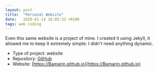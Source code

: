 ```yaml
---
layout: post
title:  "Personal Website"
date:   2020-01-14 16:05:32 +0100
tags: web coding
---
```


Even this same website is a project of mine. I created it using Jekyll, it allowed me to keep it extremely simple: I didn't need anything dynamic.

* Type of project: website
* Repository: [GitHub](https://github.com/Bamarin/Bamarin.github.io)
* Website: [https://Bamarin.github.io](https://Bamarin.github.io)

